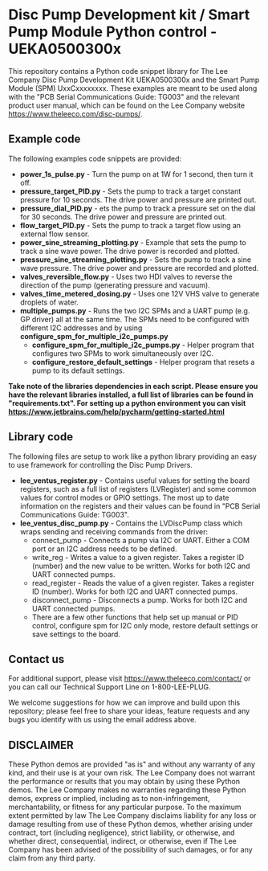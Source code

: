 # Disc Pump Development kit / Smart Pump Module Python control - UEKA0500300x
This repository contains a Python code snippet library for The Lee Company Disc Pump Development Kit UEKA0500300x and the Smart Pump Module (SPM) UxxCxxxxxxxx.
These examples are meant to be used along with the "PCB Serial Communications Guide: TG003" and the relevant product user manual, which can be found on the Lee Company website https://www.theleeco.com/disc-pumps/.

## Example code
The following examples code snippets are provided:
* **power_1s_pulse.py** - Turn the pump on at 1W for 1 second, then turn it off.
* **pressure_target_PID.py** - Sets the pump to track a target constant pressure for 10 seconds. The drive power and pressure are printed out.
* **pressure_dial_PID.py** - ets the pump to track a pressure set on the dial for 30 seconds. The drive power and pressure are printed out.
* **flow_target_PID.py** - Sets the pump to track a target flow using an external flow sensor. 
* **power_sine_streaming_plotting.py** - Example that sets the pump to track a sine wave power. The drive power is recorded and plotted.
* **pressure_sine_streaming_plotting.py** - Sets the pump to track a sine wave pressure. The drive power and pressure are recorded and plotted.
* **valves_reversible_flow.py** - Uses two HDI valves to reverse the direction of the pump (generating pressure and vacuum). 
* **valves_time_metered_dosing.py** - Uses one 12V VHS valve to generate droplets of water.
* **multiple_pumps.py** -  Runs the two I2C SPMs and a UART pump (e.g. GP driver) all at the same time. The SPMs need to be configured with different I2C addresses and by using **configure_spm_for_multiple_i2c_pumps.py**
  - **configure_spm_for_multiple_i2c_pumps.py** - Helper program that configures two SPMs to work simultaneously over I2C.
  - **configure_restore_default_settings** - Helper program that resets a pump to its default settings. 

**Take note of the libraries dependencies in each script. Please ensure you have the relevant libraries installed, a full list of libraries can be found in "requirements.txt". For setting up a python environment you can visit https://www.jetbrains.com/help/pycharm/getting-started.html**

## Library code
The following files are setup to work like a python library providing an easy to use framework for controlling the Disc Pump Drivers.
* **lee_ventus_register.py** - Contains useful values for setting the board registers, such as a full list of registers (LVRegister) and some common values for control modes or GPIO settings. The most up to date information on the registers and their values can be found in "PCB Serial Communications Guide: TG003".
* **lee_ventus_disc_pump.py** - Contains the LVDiscPump class which wraps sending and receiving commands from the driver:
  - connect_pump - Connects a pump via I2C or UART. Either a COM port or an I2C address needs to be defined.
  - write_reg - Writes a value to a given register. Takes a register ID (number) and the new value to be written. Works for both I2C and UART connected pumps.
  - read_register - Reads the value of a given register. Takes a register ID (number). Works for both I2C and UART connected pumps.
  - disconnect_pump - Disconnects a pump. Works for both I2C and UART connected pumps.
  - There are a few other functions that help set up manual or PID control, configure spm for I2C only mode, restore default settings or save settings to the board.

## Contact us

For additional support, please visit https://www.theleeco.com/contact/ or you can call our Technical Support Line on 1-800-LEE-PLUG.

We welcome suggestions for how we can improve and build upon this repository; please feel free to share your ideas, feature requests and any bugs you identify with us using the email address above. 

## DISCLAIMER 
These Python demos are provided "as is" and without any warranty of any kind, and their use is at your own risk. The Lee Company does not warrant the performance or results that you may obtain by using these Python demos. The Lee Company makes no warranties regarding these Python demos, express or implied, including as to non-infringement, merchantability, or fitness for any particular purpose. To the maximum extent permitted by law The Lee Company disclaims liability for any loss or damage resulting from use of these Python demos, whether arising under contract, tort (including negligence), strict liability, or otherwise, and whether direct, consequential, indirect, or otherwise, even if The Lee Company has been advised of the possibility of such damages, or for any claim from any third party.
